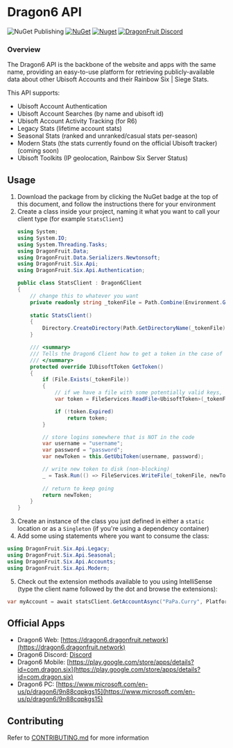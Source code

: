 # Dragon6 API

![NuGet Publishing](https://github.com/dragonfruitnetwork/dragon6-api/workflows/Publish/badge.svg)
[![NuGet](https://img.shields.io/nuget/v/DragonFruit.Six.Api)](https://www.nuget.org/packages/DragonFruit.Six.Api/)
[![Nuget](https://img.shields.io/nuget/dt/DragonFruit.Six.Api)](https://www.nuget.org/packages/DragonFruit.Six.Api/)
[![DragonFruit Discord](https://img.shields.io/discord/482528405292843018?label=Discord)](https://dragon6.dragonfruit.network/discord)

### Overview

The Dragon6 API is the backbone of the website and apps with the same name, providing an easy-to-use platform for
retrieving publicly-available data about other Ubisoft Accounts and their Rainbow Six | Siege Stats.

This API supports:

- Ubisoft Account Authentication
- Ubisoft Account Searches (by name and ubisoft id)
- Ubisoft Account Activity Tracking (for R6)
- Legacy Stats (lifetime account stats)
- Seasonal Stats (ranked and unranked/casual stats per-season)
- Modern Stats (the stats currently found on the official Ubisoft tracker) (coming soon)
- Ubisoft Toolkits (IP geolocation, Rainbow Six Server Status)

## Usage

1. Download the package from by clicking the NuGet badge at the top of this document, and follow the instructions there
   for your environment
2. Create a class inside your project, naming it what you want to call your client type (for example `StatsClient`)
    ```c#
   using System;
   using System.IO;
   using System.Threading.Tasks;
   using DragonFruit.Data;
   using DragonFruit.Data.Serializers.Newtonsoft;
   using DragonFruit.Six.Api;
   using DragonFruit.Six.Api.Authentication;
   
   public class StatsClient : Dragon6Client
    {
        // change this to whatever you want
        private readonly string _tokenFile = Path.Combine(Environment.GetFolderPath(Environment.SpecialFolder.LocalApplicationData), "DragonFruit Network", "ubi.token");
        
        static StatsClient()
        {
            Directory.CreateDirectory(Path.GetDirectoryName(_tokenFile));
        }

        /// <summary>
        /// Tells the Dragon6 Client how to get a token in the case of a restart or expiration
        /// </summary>
        protected override IUbisoftToken GetToken()
        {
            if (File.Exists(_tokenFile))
            {
                // if we have a file with some potentially valid keys, try that first
                var token = FileServices.ReadFile<UbisoftToken>(_tokenFile);

                if (!token.Expired)
                    return token;
            }

            // store logins somewhere that is NOT in the code
            var username = "username";
            var password = "password";
            var newToken = this.GetUbiToken(username, password);

            // write new token to disk (non-blocking)
            _ = Task.Run(() => FileServices.WriteFile(_tokenFile, newToken));
            
            // return to keep going
            return newToken;
        }
    }
    ```
3. Create an instance of the class you just defined in either a `static` location or as a `Singleton` (if you're using a
   dependency container)
4. Add some using statements where you want to consume the class:

```c#
using DragonFruit.Six.Api.Legacy;
using DragonFruit.Six.Api.Seasonal;
using DragonFruit.Six.Api.Accounts;
using DragonFruit.Six.Api.Modern;
```

5. Check out the extension methods available to you using IntelliSense (type the client name followed by the dot and
   browse the extensions):

```c#
var myAccount = await statsClient.GetAccountAsync("PaPa.Curry", Platform.PC, IdentifierType.Name);
```

## Official Apps

- Dragon6 Web: [https://dragon6.dragonfruit.network](https://dragon6.dragonfruit.network)
- Dragon6 Discord: [Discord](https://dragon6.dragonfruit.network/discord)
- Dragon6
  Mobile: [https://play.google.com/store/apps/details?id=com.dragon.six](https://play.google.com/store/apps/details?id=com.dragon.six)
- Dragon6
  PC: [https://www.microsoft.com/en-us/p/dragon6/9n88cqpkgs15](https://www.microsoft.com/en-us/p/dragon6/9n88cqpkgs15)

## Contributing

Refer to [CONTRIBUTING.md](https://github.com/dragonfruitnetwork/Dragon6-API/blob/master/CONTRIBUTING.md) for more
information
